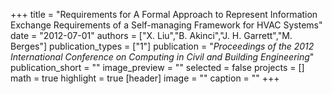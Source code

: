 +++
title = "Requirements for A Formal Approach to Represent Information Exchange Requirements of a Self-managing Framework for HVAC Systems"
date = "2012-07-01"
authors = ["X. Liu","B. Akinci","J. H. Garrett","M. Berges"]
publication_types = ["1"]
publication = "_Proceedings of the 2012 International Conference on Computing in Civil and Building Engineering_"
publication_short = ""
image_preview = ""
selected = false
projects = []
math = true
highlight = true
[header]
image = ""
caption = ""
+++

